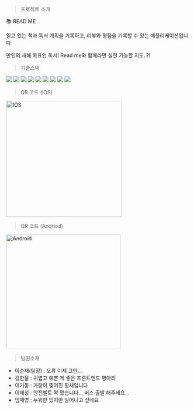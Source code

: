 > 프로젝트 소개

📚 READ ME

<aside>
읽고 있는 책과 독서 계획을 기록하고, 리뷰와 평점을 기록할 수 있는 애플리케이션입니다

만인의 새해 목표인 독서! Read me와 함께라면 실현 가능할 지도..?!

</aside>

> 기술스택

<img src="https://img.shields.io/badge/JavaScript-F7DF1E?style=flat-square&logo=JavaScript&logoColor=white"/> <img src="https://img.shields.io/badge/ReactNative-61DAFB?style=flat-square&logo=React&logoColor=white"/> <img src="https://img.shields.io/badge/Expo-000020?style=flat-square&logo=Expo&logoColor=white"/> <img src="https://img.shields.io/badge/Axios-5A29E4?style=flat-square&logo=Axios&logoColor=white"/> <img src="https://img.shields.io/badge/ReactQuery-FF4154?style=flat-square&logo=React Query&logoColor=white"/> <img src="https://img.shields.io/badge/styled components-DB7093?style=flat-square&logo=styled-components&logoColor=white"/> <img src="https://img.shields.io/badge/Glitch-3333FF?style=flat-square&logo=Glitch&logoColor=white"/> <img src="https://img.shields.io/badge/Git-F05032?style=flat-square&logo=Git&logoColor=white"/> <img src="https://img.shields.io/badge/GitHub-181717?style=flat-square&logo=GitHub&logoColor=white"/>

> QR 코드 (IOS)

<img width="317" alt="IOS" src="https://user-images.githubusercontent.com/104154151/212217741-39d5a97e-f477-415d-9294-f9f6ddaf6f61.png">

> QR 코드 (Andriod)

<img width="313" alt="Android" src="https://user-images.githubusercontent.com/104154151/212218059-1768fc3c-cfe5-4388-ac3e-44489d0023b0.png">

> 팀원소개

- 이순재(팀장) : 오류 이제 그만…
- 김한울 : 귀엽고 예쁜 게 좋은 프론트엔드 병아리
- 이기동 : 가랑이 찢어진 황새입니다
- 이재성 : 안전벨트 꽉 맸습니다… 버스 출발 해주세요…
- 임재영 : 누워만 있지만 일어나고 싶네요
